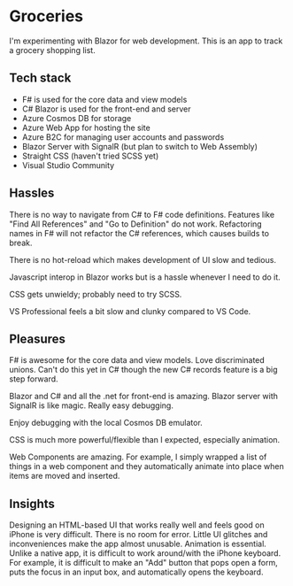 # Groceries

I'm experimenting with Blazor for web development. This is an app to track a
grocery shopping list.

## Tech stack

- F# is used for the core data and view models
- C# Blazor is used for the front-end and server
- Azure Cosmos DB for storage
- Azure Web App for hosting the site
- Azure B2C for managing user accounts and passwords
- Blazor Server with SignalR (but plan to switch to Web Assembly)
- Straight CSS (haven't tried SCSS yet)
- Visual Studio Community

## Hassles

There is no way to navigate from C# to F# code definitions. Features like "Find
All References" and "Go to Definition" do not work. Refactoring names in F# will
not refactor the C# references, which causes builds to break.

There is no hot-reload which makes development of UI slow and tedious.

Javascript interop in Blazor works but is a hassle whenever I need to do it.

CSS gets unwieldy; probably need to try SCSS.

VS Professional feels a bit slow and clunky compared to VS Code.

## Pleasures

F# is awesome for the core data and view models. Love discriminated unions.
Can't do this yet in C# though the new C# records feature is a big step forward.

Blazor and C# and all the .net for front-end is amazing. Blazor server with
SignalR is like magic. Really easy debugging.

Enjoy debugging with the local Cosmos DB emulator.

CSS is much more powerful/flexible than I expected, especially animation.

Web Components are amazing. For example, I simply wrapped a list of things in a
web component and they automatically animate into place when items are moved and
inserted.

## Insights

Designing an HTML-based UI that works really well and feels good on iPhone is very difficult. There is no
room for error. Little UI glitches and inconveniences make the app almost
unusable. Animation is essential. Unlike a native app, it is difficult to work
around/with the iPhone keyboard. For example, it is difficult to make an "Add"
button that pops open a form, puts the focus in an input box, and automatically
opens the keyboard.